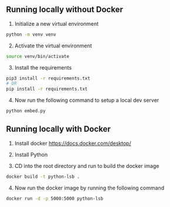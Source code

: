 ## Running locally without Docker

1. Initialize a new virtual environment

```bash
python -m venv venv
```

2. Activate the virtual environment

```bash
source venv/bin/activate
```

3. Install the requirements

```bash
pip3 install -r requirements.txt
# OR
pip install -r requirements.txt

```

4. Now run the following command to setup a local dev server

```bash
python embed.py
```

## Running locally with Docker

1. Install docker https://docs.docker.com/desktop/

2. Install Python

3. CD into the root directory and run to build the docker image

```bash
docker build -t python-lsb .
```

4. Now run the docker image by running the following command

```bash
docker run -d -p 5000:5000 python-lsb
```
